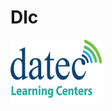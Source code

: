 # Dlc
<html>

<body>

 
 <a href="https://elearning.datec.net.pg/moodle"><img src="dlc1.png" width="150" height="101" title="logo" alt="dlclogo" /></a>
 
</body>
</html>
